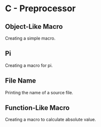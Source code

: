 # C - Preprocessor

## Object-Like Macro
Creating a simple macro.

## Pi
Creating a macro for pi.

## File Name
Printing the name of a source file.

## Function-Like Macro
Creating a macro to calculate absolute value.
